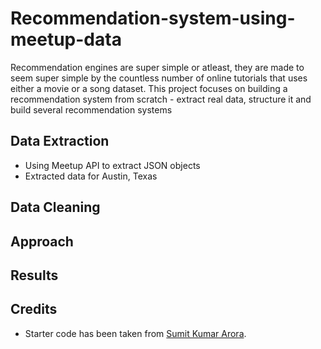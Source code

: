 # Recommendation-system-using-meetup-data


Recommendation engines are super simple or atleast, they are made to seem super simple by the countless number of online tutorials that uses either a movie or a song dataset. This project focuses on building a recommendation system from scratch - extract real data, structure it and build several recommendation systems

## Data Extraction 

- Using Meetup API to extract JSON objects 
- Extracted data for Austin, Texas

## Data Cleaning

## Approach 

## Results 

## Credits
- Starter code has been taken from [Sumit Kumar Arora](https://github.com/reachsumit).
